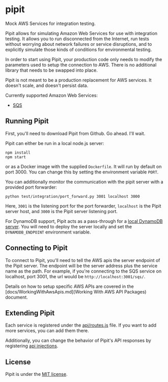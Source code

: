 # pipit

Mock AWS Services for integration testing.

Pipit allows for simulating Amazon Web Services for use with integration
testing.  It allows you to run disconnected from the Internet, run tests
without worrying about network failures or service disruptions, and to
explicitly simulate those kinds of conditions for environmental testing.

In order to start using Pipit, your production code only needs to
modify the parameters used to setup the connection to AWS.  There is
no additional library that needs to be swapped into place.

Pipit is not meant to be a production replacement for AWS services.
It doesn't scale, and doesn't persist data.

Currently supported Amazon Web Services:

* [SQS](docs/sqs.md)


## Running Pipit

First, you'll need to download Pipit from Github.  Go ahead.  I'll wait.

Pipit can either be run in a local node.js server:

```
npm install
npm start
```

or as a Docker image with the supplied `Dockerfile`.  It will run by default
on port 3000.  You can change this by setting the environment variable `PORT`.

You can additionally monitor the communication with the pipit server with a
provided port forwarder:

```
python test/integration/port_forward.py 3001 localhost 3000
```
Here, `3001` is the listening port for the port forwarder, `localhost` is
the Pipit server host, and `3000` is the Pipit server listening port.

For DynamoDB support, Pipit acts as a pass-through for a
[local DynamoDB server](http://docs.aws.amazon.com/amazondynamodb/latest/developerguide/Tools.DynamoDBLocal.html).
You will need to deploy the server locally and set the `DYNAMODB_ENDPOINT`
environment variable.


## Connecting to Pipit

To connect to Pipit, you'll need to tell the AWS apis the server endpoint
of the Pipit server.  The endpoint will be the server address plus the
service name as the path.  For example, if you're connecting to the SQS
service on localhost, port 3001, the url would be `http://localhost:3001/sqs/`.

Details on how to setup specific AWS APIs are covered in the
[docs/WorkingWithAwsApis.md](Working With AWS API Packages) document.

## Extending Pipit

Each service is registered under the [api/routes.js](api/routes.js) file.
If you want to add more services, you can add them there.

Additionally, you can change the behavior of Pipit's API responses by registering
[api injections](docs/injections.md).


## License

Pipit is under the [MIT license](LICENSE).
